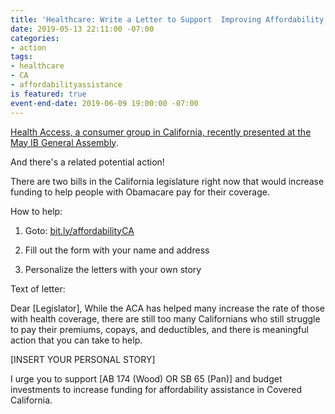 ```yaml
---
title: 'Healthcare: Write a Letter to Support  Improving Affordability Assistance'
date: 2019-05-13 22:11:00 -07:00
categories:
- action
tags:
- healthcare
- CA
- affordabilityassistance
is featured: true
event-end-date: 2019-06-09 19:00:00 -07:00
---
```


[Health Access, a consumer group in California, recently presented at the May IB General Assembly](https://drive.google.com/file/d/1Y8nEUhJsGhYCKXQgqMJqp13H6-tYHgg8/view?usp=sharing).  

And there's a related potential action! 

There are two bills in the California legislature right now that would increase funding to help people with Obamacare pay for their coverage. 

How to help: 
  
1) Goto: [bit.ly/affordabilityCA](bit.ly/affordabilityCA)

2) Fill out the form with your name and address 

3) Personalize the letters with your own story

Text of letter:

Dear [Legislator],
While the ACA has helped many increase the rate of those with health coverage, there are still too many Californians who still struggle to pay their premiums, copays, and deductibles, and there is meaningful action that you can take to help.

[INSERT YOUR PERSONAL STORY]

I urge you to support [AB 174 (Wood) OR SB 65 (Pan)] and budget investments to increase funding for affordability assistance in Covered California.